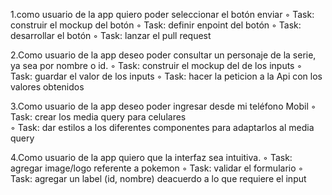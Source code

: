 1.como usuario de la app quiero poder seleccionar el botón enviar
◦ Task: construir el mockup del botón
◦ Task: definir enpoint del botón
◦ Task: desarrollar el botón
◦ Task: lanzar el pull request

2.Como usuario de la app deseo poder consultar un personaje de la serie, ya sea por nombre o id.
◦ Task: construir el mockup del de los inputs
◦ Task: guardar el valor de los inputs
◦ Task: hacer la peticion a la Api con los valores obtenidos

3.Como usuario de la app deseo poder ingresar desde mi teléfono Mobil
◦ Task: crear los media query para celulares  
◦ Task: dar estilos a los diferentes componentes para adaptarlos al media query

4.Como usuario de la app quiero que la interfaz sea intuitiva.
◦ Task: agregar image/logo referente a pokemon
◦ Task: validar el formulario
◦ Task: agregar un label (id, nombre) deacuerdo a lo que requiere el input
